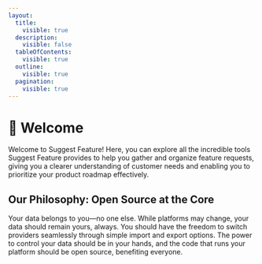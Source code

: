 ```yaml
---
layout:
  title:
    visible: true
  description:
    visible: false
  tableOfContents:
    visible: true
  outline:
    visible: true
  pagination:
    visible: true
---
```


# 🙏 Welcome

Welcome to Suggest Feature! Here, you can explore all the incredible tools Suggest Feature provides to help you gather and organize feature requests, giving you a clearer understanding of customer needs and enabling you to prioritize your product roadmap effectively.

## Our Philosophy: Open Source at the Core

Your data belongs to you—no one else. While platforms may change, your data should remain yours, always. You should have the freedom to switch providers seamlessly through simple import and export options. The power to control your data should be in your hands, and the code that runs your platform should be open source, benefiting everyone.

